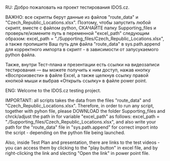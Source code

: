 RU:
Добро пожаловать на проект тестирования IDOS.cz.

ВАЖНО: все скрипты берут данные из файлов "route_data" и "Czech_Republic_Locations.xlsx". Поэтому, чтобы запустить любой скрипт, вместе с файлом python, СКАЧАЙТЕ папку Supporting_files и проверьте/измените путь в переменной "excel_path" следующим образом: excel_path = "./Supporting_files/Czech_Republic_Locations.xlsx", а также пропишите Ваш путь для файла "route_data" в sys.path.append для корректного импорта в скрипт - в зависимости от запусукаемого python файла.

Также, внутри Тест-плана и презентации есть ссылки на видеозаписи тестирования — вы можете получить к ним доступ, нажав кнопку «Воспроизвести» в файле Excel, а также щелкнув ссылку правой кнопкой мыши и выбрав «Открыть ссылку» в файле power point.

ENG:
Welcome to the IDOS.cz testing project.

IMPORTANT: all scripts takes the data from the files "route_data" and "Czech_Republic_Locations.xlsx". Therefore, in order to run any script, together with pyhon file, please DOWNLOAD the folder Supporting_files and chrck/adjust the path in for variable "excel_path" as follows: excel_path = "./Supporting_files/Czech_Republic_Locations.xlsx", and also write your path for the "route_data" file in "sys.path.append" for correct import into the script - depending on the python file being launched.

Also, inside Test Plan and presentation, there are links to the test videos - you can access them by clicking to the "play button" in excel file, and by right-clicking the link and slecting "Open the link" in power point file.
